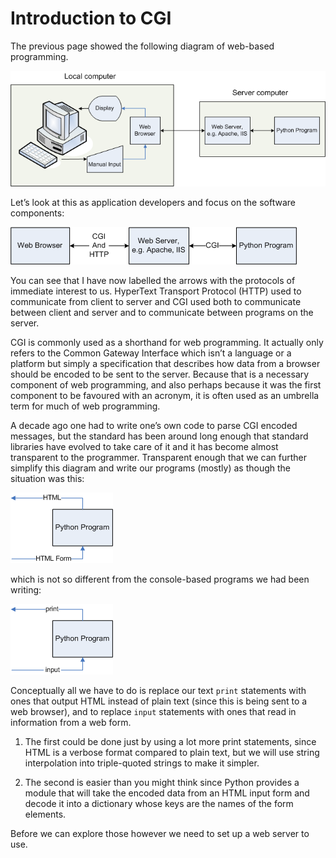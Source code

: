 # Introduction to CGI

The previous page showed the following diagram of web-based programming.

![.](03_Web_Program.png)

Let’s look at this as application developers and focus on the software
components:

![.](04_CGI.png)

You can see that I have now labelled the arrows with the protocols of
immediate interest to us. HyperText Transport Protocol (HTTP) used to
communicate from client to server and CGI used both to communicate
between client and server and to communicate between programs on the
server.

CGI is commonly used as a shorthand for web programming. It actually
only refers to the Common Gateway Interface which isn’t a language or a
platform but simply a specification that describes how data from a
browser should be encoded to be sent to the server. Because that is a
necessary component of web programming, and also perhaps because it was
the first component to be favoured with an acronym, it is often used as
an umbrella term for much of web programming.

A decade ago one had to write one’s own code to parse CGI encoded
messages, but the standard has been around long enough that standard
libraries have evolved to take care of it and it has become almost
transparent to the programmer. Transparent enough that we can further
simplify this diagram and write our programs (mostly) as though the
situation was this:

![.](04_PythonCGI.png)

which is not so different from the console-based programs we had been
writing:

![.](04_PythonConsole.png)

Conceptually all we have to do is replace our text `print` statements
with ones that output HTML instead of plain text (since this is being
sent to a web browser), and to replace `input` statements with ones that
read in information from a web form.

1.  The first could be done just by using a lot more print statements,
    since HTML is a verbose format compared to plain text, but we will
    use string interpolation into triple-quoted strings to make it
    simpler.

2.  The second is easier than you might think since Python provides a
    module that will take the encoded data from an HTML input form and
    decode it into a dictionary whose keys are the names of the form
    elements.

Before we can explore those however we need to set up a web server to
use.
